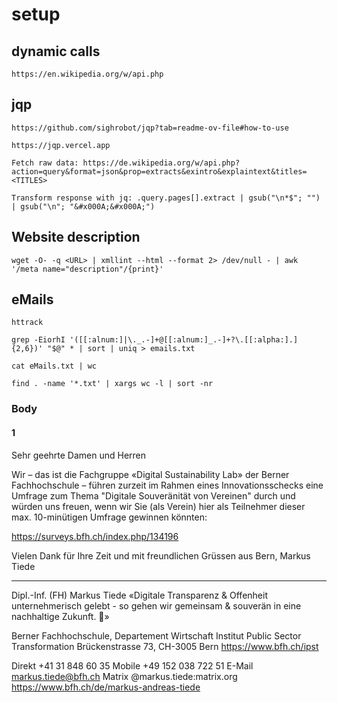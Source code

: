 # setup

## dynamic calls

```
https://en.wikipedia.org/w/api.php
```

## jqp

```
https://github.com/sighrobot/jqp?tab=readme-ov-file#how-to-use

https://jqp.vercel.app

Fetch raw data: https://de.wikipedia.org/w/api.php?action=query&format=json&prop=extracts&exintro&explaintext&titles=<TITLES>

Transform response with jq: .query.pages[].extract | gsub("\n*$"; "") | gsub("\n"; "&#x000A;&#x000A;")
```

## Website description

```
wget -O- -q <URL> | xmllint --html --format 2> /dev/null - | awk '/meta name="description"/{print}'
```

## eMails

```
httrack

grep -EiorhI '([[:alnum:]|\._.-]+@[[:alnum:]_.-]+?\.[[:alpha:].]{2,6})' "$@" * | sort | uniq > emails.txt

cat eMails.txt | wc

find . -name '*.txt' | xargs wc -l | sort -nr
```

### Body 

#### 1

Sehr geehrte Damen und Herren
 
Wir – das ist die Fachgruppe «Digital Sustainability Lab» der Berner Fachhochschule – führen zurzeit im Rahmen eines Innovationsschecks eine Umfrage zum Thema "Digitale Souveränität von Vereinen" durch und würden uns freuen, wenn wir Sie (als Verein) hier als Teilnehmer dieser max. 10-minütigen Umfrage gewinnen könnten:
 
https://surveys.bfh.ch/index.php/134196

Vielen Dank für Ihre Zeit und mit freundlichen Grüssen aus Bern,
Markus Tiede
_____________________________________________
Dipl.-Inf. (FH) Markus Tiede
«Digitale Transparenz & Offenheit unternehmerisch gelebt - so gehen wir gemeinsam & souverän in eine nachhaltige Zukunft. 🌱»
 
Berner Fachhochschule, Departement Wirtschaft
Institut Public Sector Transformation
Brückenstrasse 73, CH-3005 Bern
https://www.bfh.ch/ipst
 
Direkt +41 31 848 60 35
Mobile +49 152 038 722 51
E-Mail markus.tiede@bfh.ch
Matrix @markus.tiede:matrix.org
https://www.bfh.ch/de/markus-andreas-tiede
